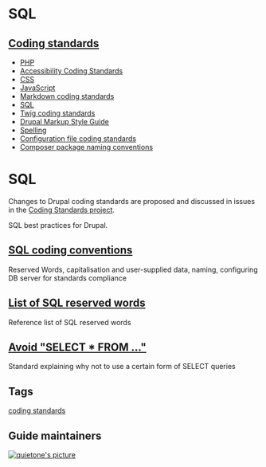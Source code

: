 # SQL

## [Coding standards](/docs/develop/standards)

-   [PHP](/docs/develop/standards/php)
-   [Accessibility Coding Standards](/docs/develop/standards/accessibility-coding-standards)
-   [CSS](/docs/develop/standards/css)
-   [JavaScript](/docs/develop/standards/javascript-coding-standards)
-   [Markdown coding standards](/docs/develop/coding-standards/markdown-coding-standards)
-   [SQL](/docs/develop/standards/sql)
-   [Twig coding standards](/docs/develop/coding-standards/twig-coding-standards)
-   [Drupal Markup Style Guide](/docs/develop/coding-standards/drupal-markup-style-guide)
-   [Spelling](/docs/develop/standards/spelling)
-   [Configuration file coding standards](/docs/develop/coding-standards/configuration-file-coding-standards)
-   [Composer package naming conventions](/docs/develop/coding-standards/composer-package-naming-conventions)

# SQL

Changes to Drupal coding standards are proposed and discussed in issues in the [Coding Standards project](/project/coding_standards).

SQL best practices for Drupal.

## [SQL coding conventions](/docs/develop/standards/sql/sql-coding-conventions)

Reserved Words, capitalisation and user-supplied data, naming, configuring DB server for standards compliance

## [List of SQL reserved words](/docs/develop/coding-standards/list-of-sql-reserved-words)

Reference list of SQL reserved words

## [Avoid "SELECT \* FROM ..."](/docs/develop/coding-standards/avoid-select-from)

Standard explaining why not to use a certain form of SELECT queries

## Tags

[coding standards](/taxonomy/term/190104)

## Guide maintainers

[![quietone's picture](https://www.drupal.org/files/styles/drupalorg_user_picture/public/user-pictures/picture-2572884-1413636022.png?itok=hb37HODX)](/user/2572884 "View quietone's profile")